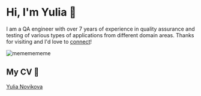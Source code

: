 # Hi, I'm Yulia 👋

I am a QA engineer with over 7 years of experience in quality assurance and testing of various types of applications from different domain areas. Thanks for visiting and I'd love to [connect](https://www.linkedin.com/in/yulia-s-novikova/)!

![mememememe](https://github.com/novikova-y/novikova-y/assets/13204038/db196163-f7c3-48a0-a70f-5a6c5bd5f9bf)

## My CV 📝
[Yulia Novikova](https://github.com/novikova-y/novikova-y/files/14440061/Yulia.Novikova.CV.pdf)
